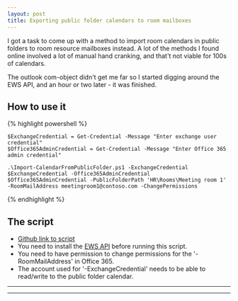 ```yaml
---
layout: post
title: Exporting public folder calendars to room mailboxes
---
```


I got a task to come up with a method to import room calendars in public folders to room resource mailboxes instead.
A lot of the methods I found online involved a lot of manual hand cranking, and that't not viable for 100s of calendars.

The outlook com-object didn't get me far so I started digging around the EWS API, and an hour or two later - it was finished.

## How to use it

{% highlight powershell %}

    $ExchangeCredential = Get-Credential -Message "Enter exchange user credential"
    $Office365AdminCredential = Get-Credential -Message "Enter Office 365 admin credential"

    .\Import-CalendarFromPublicFolder.ps1 -ExchangeCredential $ExchangeCredential -Office365AdminCredential $Office365AdminCredential -PublicFolderPath 'HR\Rooms\Meeting room 1' -RoomMailAddress meetingroom1@contoso.com -ChangePermissions

{% endhighlight %}

## The script

* [Github link to script](https://gist.github.com/AlexAsplund/93285b6a3c62be559eeec3abec4f3c4b)
* You need to install the [EWS API](https://www.microsoft.com/en-us/download/details.aspx?id=42951) before running this script.
* You need to have permission to change permissions for the '-RoomMailAddress' in Office 365.
* The account used for '-ExchangeCredential' needs to be able to read/write to the public folder calendar.




****
----
